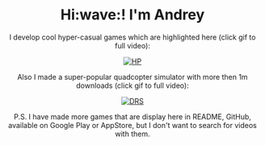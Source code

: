 <h1 align='center'> Hi:wave:! I'm Andrey</h1>

<p align="center">I develop cool hyper-casual games which are highlighted here (click gif to full video): </p>

[<p align="center"> ![HP](https://user-images.githubusercontent.com/60381511/114937509-8a4af680-9e46-11eb-926e-a978472ccaef.gif) </p>](https://youtu.be/Yg6Ysy-HjBU)

<div align="center">
Also I made a super-popular quadcopter simulator with more then 1m downloads (click gif to full video):
</div>

[<p align="center"> ![DRS](https://user-images.githubusercontent.com/60381511/114938452-cc286c80-9e47-11eb-828d-bee0f50b2ec2.gif) </p>](https://www.youtube.com/watch?v=uWk1OnaZYBM&ab_channel=AndreyMelnikov)

<p align="center">P.S. I have made more games that are display here in README, GitHub, available on Google Play or AppStore, but I don't want to search for videos with them.</p>
